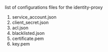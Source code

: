 list of configurations files for the identity-proxy
1. service_account.json
2. client_secret.json
3. acl.json
4. blacklisted.json
5. certificate.pem
6. key.pem
